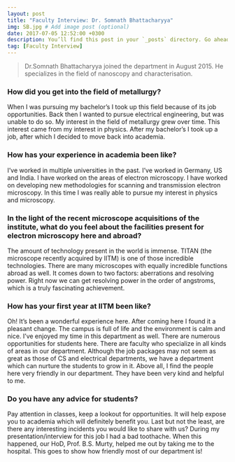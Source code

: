 ```yaml
---
layout: post
title: "Faculty Interview: Dr. Somnath Bhattacharyya"
img: SB.jpg # Add image post (optional)
date: 2017-07-05 12:52:00 +0300
description: You’ll find this post in your `_posts` directory. Go ahead and edit it and re-build the site to see your changes. # Add post description (optional)
tag: [Faculty Interview]
---
```

> Dr.Somnath Bhattacharyya joined the department in August 2015. He specializes in the field of nanoscopy and characterisation.

### How did you get into the field of metallurgy?

When I was pursuing my bachelor’s I took up this field because of its job opportunities. Back then I wanted to pursue electrical engineering, but was unable to do so. My interest in the field of metallurgy grew over time. This interest came from my interest in physics. After my bachelor’s I took up a job, after which I decided to move back into academia.

### How has your experience in academia been like?
I’ve worked in multiple universities in the past. I’ve worked in Germany, US and India. I have worked on the areas of electron microscopy. I have worked on developing new methodologies for scanning and transmission electron microscopy. In this time I was really able to pursue my interest in physics and microscopy.

### In the light of the recent microscope acquisitions of the institute, what do you feel about the facilities present for electron microscopy here and abroad?

The amount of technology present in the world is immense. TITAN (the microscope recently acquired by IITM) is one of those incredible technologies. There are many microscopes with equally incredible functions abroad as well. It comes down to two factors: aberrations and resolving power. Right now we can get resolving power in the order of angstroms, which is a truly fascinating achievement.

### How has your first year at IITM been like?

Oh! It’s been a wonderful experience here. After coming here I found it a pleasant change. The campus is full of life and the environment is calm and nice. I’ve enjoyed my time in this department as well. There are numerous opportunities for students here. There are faculty who specialize in all kinds of areas in our department. Although the job packages may not seem as great as those of CS and electrical departments, we have a department which can nurture the students to grow in it. Above all, I find the people here very friendly in our department. They have been very kind and helpful to me.

### Do you have any advice for students?

Pay attention in classes, keep a lookout for opportunities. It will help expose you to academia which will definitely benefit you.
Last but not the least, are there any interesting incidents you would like to share with us?
During my presentation/interview for this job I had a bad toothache. When this happened, our HoD, Prof. B.S. Murty, helped me out by taking me to the hospital. This goes to show how friendly most of our department is!

